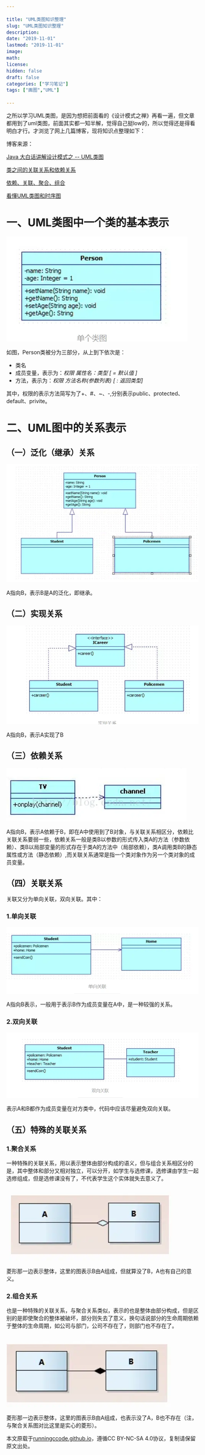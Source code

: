 ```yaml
---

title: "UML类图知识整理"
slug: "UML类图知识整理"
description:
date: "2019-11-01"
lastmod: "2019-11-01"
image:
math:
license:
hidden: false
draft: false
categories: ["学习笔记"]
tags: ["画图","UML"]

---
```

之所以学习UML类图，是因为想把前面看的《设计模式之禅》再看一遍，但文章都用到了uml类图，前面其实都一知半解，觉得自己挺low的，所以觉得还是得看明白才行。才浏览了网上几篇博客，现将知识点整理如下：

博客来源：

[Java 大白话讲解设计模式之 -- UML类图](https://www.jianshu.com/p/2828874af134)

[类之间的关联关系和依赖关系](https://www.cnblogs.com/igoodful/p/9441316.html)

[依赖、关联、聚合、组合](https://blog.csdn.net/lwwl12/article/details/82463441)


[看懂UML类图和时序图](https://design-patterns.readthedocs.io/zh_CN/latest/read_uml.html)


# 一、UML类图中一个类的基本表示

![img.png](img.png)

如图，Person类被分为三部分，从上到下依次是：

- 类名
- 成员变量，表示为：*权限 属性名：类型 [ = 默认值 ]*
- 方法，表示为：*权限  方法名称(参数列表) [ : 返回类型]*

其中，权限的表示方法简写为了+、#、~、-,分别表示public、protected、default、privite。

# 二、UML图中的关系表示

## （一）泛化（继承）关系

![img_1.png](img_1.png)

A指向B，表示B是A的泛化，即继承。

## （二）实现关系

![img_2.png](img_2.png)

A指向B，表示A实现了B

## （三）依赖关系

![img_3.png](img_3.png)

A指向B，表示A依赖于B，即在A中使用到了B对象，与关联关系相区分，依赖比关联关系要弱一些，依赖关系一般是类B以参数的形式传入类A的方法（参数依赖）、类B以局部变量的形式存在于类A的方法中（局部依赖），类A调用类B的静态属性或方法（静态依赖）,而关联关系通常是指一个类对象作为另一个类对象的成员变量。

## （四）关联关系

关联又分为单向关联，双向关联。其中：

### 1.单向关联
![img_4.png](img_4.png)

A指向B表示，一般用于表示B作为成员变量在A中，是一种较强的关系。

### 2.双向关联

![img_5.png](img_5.png)

表示A和B都作为成员变量在对方类中，代码中应该尽量避免双向关联。

## （五）特殊的关联关系

### 1.聚合关系

一种特殊的关联关系，用以表示整体由部分构成的语义，但与组合关系相区分的是，其中整体和部分又相对独立，可以分开，如学生与选修课，选修课由学生一起选修组成，但是选修课没有了，不代表学生这个实体就失去意义了。

![img_6.png](img_6.png)

菱形那一边表示整体，这里的图表示B由A组成，但就算没了B，A也有自己的意义。

### 2.组合关系

也是一种特殊的关联关系，与聚合关系类似，表示的也是整体由部分构成，但是区别的是即使聚合的整体被破坏，部分则失去了意义，换句话说部分的生命周期依赖于整体的生命周期，如公司与部门，公司不存在了，则部门也不存在了。

![img_7.png](img_7.png)

菱形那一边表示整体，这里的图表示B由A组成，也表示没了A，B也不存在（注，与聚合关系图对比这里是实心的菱形）。
















本文原载于[runningccode.github.io](https://runningccode.github.io)，遵循CC BY-NC-SA 4.0协议，复制请保留原文出处。